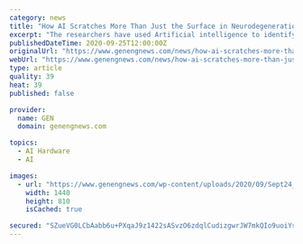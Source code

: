 ```yaml
---
category: news
title: "How AI Scratches More Than Just the Surface in Neurodegeneration"
excerpt: "The researchers have used Artificial intelligence to identify and categorize neural degeneration in the model organism C. elegans."
publishedDateTime: 2020-09-25T12:00:00Z
originalUrl: "https://www.genengnews.com/news/how-ai-scratches-more-than-just-the-surface-in-neurodegeneration/"
webUrl: "https://www.genengnews.com/news/how-ai-scratches-more-than-just-the-surface-in-neurodegeneration/"
type: article
quality: 39
heat: 39
published: false

provider:
  name: GEN
  domain: genengnews.com

topics:
  - AI Hardware
  - AI

images:
  - url: "https://www.genengnews.com/wp-content/uploads/2020/09/Sept24_2020_AdrianaSanMiguel_C.elegansneuron.jpg"
    width: 1440
    height: 810
    isCached: true

secured: "SZueVG0LCbAabb6u+PXqaJ9z1422sASvzO6zdqlCudizgwrJW7mkQIo9uoiYslPjUC7nQtVYrxMYGaUmZxqoJdNAibt0SmrFgKgGjNRnyB04kfqifRomMKS2k51NkKPGQHsJm6qUbgiTNfQAqtVbWiQGeroXXjWhkODUnIdMETFB3kTWHgJlWatXU4xybGTCUvRUx5oJreoIpCwolph4e6xkpxic1IufVHgmPMSKt4vmePW2Vk9HBFcC8SwoTE/BL1mmD0JVFrgui0ZtD8TnInBtRGjmOyTccuwiVv1EYOOu0tnMbTElS570RiVNDV/2cJ0mSbWhZqeLBXXvEm4K1dUiQw+TCxkyjP6ybvR2Iuo=;eeFu749TdIhHupwLPzitYw=="
---
```


